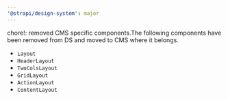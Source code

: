 ```yaml
---
'@strapi/design-system': major
---
```


chore!: removed CMS specific components.The following components have been removed from DS and moved to CMS where it belongs.

- `Layout`
- `HeaderLayout`
- `TwoColsLayout`
- `GridLayout`
- `ActionLayout`
- `ContentLayout`
